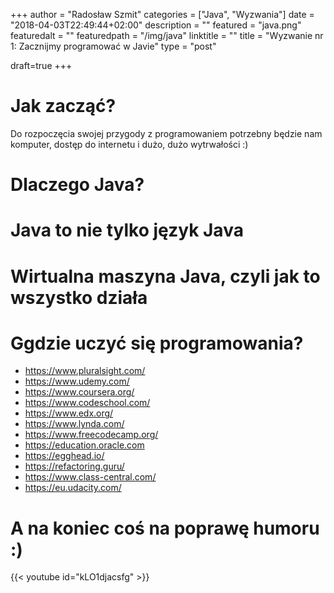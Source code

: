 +++
author = "Radosław Szmit"
categories = ["Java", "Wyzwania"]
date = "2018-04-03T22:49:44+02:00"
description = ""
featured = "java.png"
featuredalt = ""
featuredpath = "/img/java"
linktitle = ""
title = "Wyzwanie nr 1: Zacznijmy programować w Javie"
type = "post"

draft=true
+++

# Jak zacząć?

Do rozpoczęcia swojej przygody z programowaniem potrzebny będzie nam komputer, dostęp do internetu i dużo, dużo wytrwałości :)

# Dlaczego Java?

# Java to nie tylko język Java

# Wirtualna maszyna Java, czyli jak to wszystko działa

# Ggdzie uczyć się programowania?

* https://www.pluralsight.com/
* https://www.udemy.com/
* https://www.coursera.org/
* https://www.codeschool.com/
* https://www.edx.org/
* https://www.lynda.com/
* https://www.freecodecamp.org/
* https://education.oracle.com
* https://egghead.io/
* https://refactoring.guru/
* https://www.class-central.com/
* https://eu.udacity.com/


# A na koniec coś na poprawę humoru :)
{{< youtube id="kLO1djacsfg" >}}


